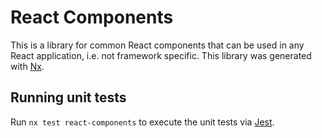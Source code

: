 # React Components

This is a library for common React components that can be used in any React application, i.e. not framework specific.
This library was generated with [Nx](https://nx.dev).

## Running unit tests

Run `nx test react-components` to execute the unit tests via [Jest](https://jestjs.io).
